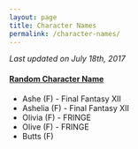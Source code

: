 ```yaml
---
layout: page
title: Character Names
permalink: /character-names/
---
```


<script>
function randomName(sex) {
  sex = (sex) ? sex : 'any';
  var oReq = new XMLHttpRequest();
  oReq.onload = function (e) {
    var name = JSON.parse(e.target.response).name;
    var id = "character-name-link";
    document.getElementById(id).innerHTML = name;
  };
  oReq.open('GET', 'https://random.pls.lol/api/character-name/' + sex, true);
  oReq.send();
}
</script>

_Last updated on July 18th, 2017_

#### <a href="javascript: randomName()" id="character-name-link">Random Character Name</a>

<!-- characters:start -->

+ Ashe (F) - Final Fantasy XII
+ Ashelia (F) - Final Fantasy XII
+ Olivia (F) - FRINGE
+ Olive (F) - FRINGE
+ Butts (F)

<!-- characters:end -->
